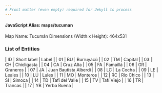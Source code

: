 ```yaml
---
# Front matter (even empty) required for Jekyll to process
---
```


#### JavaScript Alias: maps/tucuman

Map Name: Tucumán
Dimensions (Width x Height): 464x531

### List of Entities

| ID  | Short label | Label                 |
| 01  | BU          | Burruyacú             |
| 02  | TM          | Capital               |
| 03  | CH          | Chicligasta           |
| 04  | CA          | Cruz Alta             |
| 05  | FA          | Famaillá              |
| 06  | GR          | Graneros              |
| 07  | JA          | Juan Bautista Alberdi |
| 08  | LC          | La Cocha              |
| 09  | LE          | Leales                |
| 10  | LU          | Lules                 |
| 11  | MO          | Monteros              |
| 12  | RC          | Río Chico             |
| 13  | SI          | Simoca                |
| 14  | TD          | Tafí del Valle        |
| 15  | TV          | Tafí Viejo            |
| 16  | TR          | Trancas               |
| 17  | YB          | Yerba Buena           |
